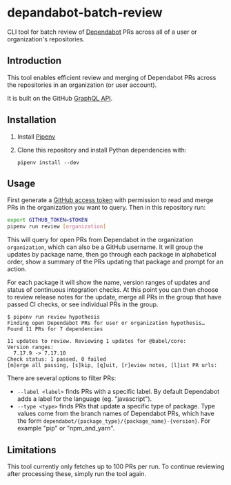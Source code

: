 # depandabot-batch-review

CLI tool for batch review of
[Dependabot](https://docs.github.com/en/code-security/dependabot) PRs across all
of a user or organization's repositories.

## Introduction

This tool enables efficient review and merging of Dependabot PRs across the
repositories in an organization (or user account).

It is built on the GitHub [GraphQL API](https://docs.github.com/en/graphql).

## Installation

1. Install [Pipenv](https://pipenv.pypa.io/en/latest/)

2. Clone this repository and install Python dependencies with:

   ```
   pipenv install --dev
   ```

## Usage

First generate a [GitHub access
token](https://docs.github.com/en/authentication/keeping-your-account-and-data-secure/creating-a-personal-access-token)
with permission to read and merge PRs in the organization you want to query.
Then in this repository run:

```sh
export GITHUB_TOKEN=$TOKEN
pipenv run review [organization]
```

This will query for open PRs from Dependabot in the organization `organization`,
which can also be a GitHub username. It will group the updates by package name,
then go through each package in alphabetical order, show a summary of the PRs
updating that package and prompt for an action.

For each package it will show the name, version ranges of updates and status of
continuous integration checks. At this point you can then choose to review
release notes for the update, merge all PRs in the group that have passed CI
checks, or see individual PRs in the group.

```shellsession
$ pipenv run review hypothesis
Finding open Dependabot PRs for user or organization hypothesis…
Found 11 PRs for 7 dependencies

11 updates to review. Reviewing 1 updates for @babel/core:
Version ranges:
  7.17.9 -> 7.17.10
Check status: 1 passed, 0 failed
[m]erge all passing, [s]kip, [q]uit, [r]eview notes, [l]ist PR urls:
```

There are several options to filter PRs:

- `--label <label>` finds PRs with a specific label. By default Dependabot adds
  a label for the language (eg. "javascript").
- `--type <type>` finds PRs that update a specific type of package. Type values
  come from the branch names of Dependabot PRs, which have the form
  `dependabot/{package_type}/{package_name}-{version}`. For example "pip" or
  "npm_and_yarn".

## Limitations

This tool currently only fetches up to 100 PRs per run. To continue reviewing
after processing these, simply run the tool again.
